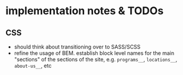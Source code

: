 # implementation notes & TODOs

## CSS
* should think about transitioning over to SASS/SCSS
* refine the usage of BEM. establish block level names for the main "sections" of the sections of the site, e.g. `programs__`, `locations__`, `about-us__`, etc